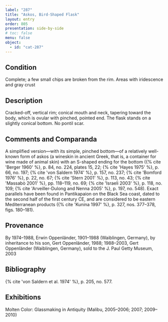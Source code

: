 ```yaml
---
label: "287"
title: "Askos, Bird-Shaped Flask"
layout: entry
order: 805
presentation: side-by-side
# toc: false
menu: false
object:
  - id: "cat-287"
---
```


## Condition

Complete; a few small chips are broken from the rim. Areas with iridescence and gray crust

## Description

Cracked-off, vertical rim; conical mouth and neck, tapering toward the body, which is ovular with pinched, pointed end. The flask stands on a slightly conical bottom. No pontil scar.

## Comments and Comparanda

A simplified version—with its simple, pinched bottom—of a relatively well-known form of askos (a wineskin in ancient Greek, that is, a container for wine made of animal skin) with an S-shaped ending for the bottom ({% cite 'Berger 1960' %}, p. 84, no. 224, plates 15, 22; {% cite 'Hayes 1975' %}, p. 66, no. 197; {% cite 'von Saldern 1974' %}, p. 157, no. 237; {% cite 'Bomford 1976' %}, p. 22, no. 67; {% cite 'Stern 2001' %}, p. 113, no. 43; {% cite 'Massabò 2001' %}, pp. 118–119, no. 69; {% cite 'Israeli 2003' %}, p. 118, no. 109; {% cite 'Arveiller-Dulong and Nenna 2005' %}, p. 197, no. 548). Exact parallels have been found in Pantikapaion on the Black Sea coast, dated to the second half of the first century CE, and are considered to be eastern Mediterranean products ({% cite 'Kunina 1997' %}, p. 327, nos. 377–378, figs. 180–181).

## Provenance

By 1974–1988, Erwin Oppenländer, 1901–1988 (Waiblingen, Germany), by inheritance to his son, Gert Oppenländer, 1988; 1988–2003, Gert Oppenländer (Waiblingen, Germany), sold to the J. Paul Getty Museum, 2003

## Bibliography

{% cite 'von Saldern et al. 1974' %}, p. 205, no. 577.

## Exhibitions

Molten Color: Glassmaking in Antiquity (Malibu, 2005–2006; 2007; 2009–2010)
